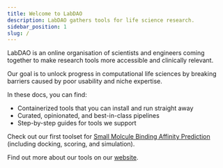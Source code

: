 ```yaml
---
title: Welcome to LabDAO
description: LabDAO gathers tools for life science research.
sidebar_position: 1
slug: /
---
```


LabDAO is an online organisation of scientists and engineers coming together to make research tools more accessible and clinically relevant. 

Our goal is to unlock progress in computational life sciences by breaking barriers caused by poor usability and niche expertise.

In these docs, you can find: 

- Containerized tools that you can install and run straight away
- Curated, opinionated, and best-in-class pipelines
- Step-by-step guides for tools we support

Check out our first toolset for [Small Molcule Binding Affinity Prediction](https://docs.labdao.xyz/affinity-prediction) (including docking, scoring, and simulation).

Find out more about our tools on our [website](https://labdao.xyz/tools).